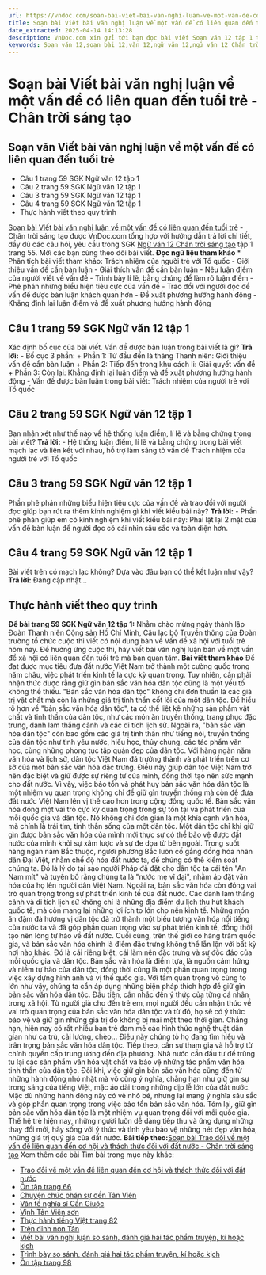 ```yaml
---
url: https://vndoc.com/soan-bai-viet-bai-van-nghi-luan-ve-mot-van-de-co-lien-quan-den-tuoi-tre-chan-troi-sang-tao-321277
title: Soạn bài Viết bài văn nghị luận về một vấn đề có liên quan đến tuổi trẻ - Chân trời sáng tạo - VnDoc.com
date_extracted: 2025-04-14 14:13:28
description: VnDoc.com xin gửi tới bạn đọc bài viết Soạn văn 12 tập 1 trang 55 - Viết bài văn nghị luận về một vấn đề có liên quan đến tuổi trẻ Chân trời sáng tạo. Mời các bạn cùng theo dõi bài viết dưới đây nhé.
keywords: Soạn văn 12,soạn bài 12,văn 12,ngữ văn 12,ngữ văn 12 Chân trời sáng tạo,soạn ngữ văn 12,giải ngữ văn 12,soạn văn 12 Chân trời sáng tạo,soạn văn 12 Chân trời sáng tạo ngắn nhất,soạn văn 12 tập 1 trang 55 Chân trời sáng tạo,Soạn bài Viết bài văn nghị luận về một vấn đề có liên quan đến tuổi trẻ Chân trời sáng tạo,Viết bài văn nghị luận về một vấn đề có liên quan đến tuổi trẻ,soạn văn Viết bài văn nghị luận về một vấn đề có liên quan đến tuổi trẻ,Soạn văn 12 tập 1 trang 55
---
```


# Soạn bài Viết bài văn nghị luận về một vấn đề có liên quan đến tuổi trẻ - Chân trời sáng tạo
## Soạn văn Viết bài văn nghị luận về một vấn đề có liên quan đến tuổi trẻ
  * Câu 1 trang 59 SGK Ngữ văn 12 tập 1
  * Câu 2 trang 59 SGK Ngữ văn 12 tập 1
  * Câu 3 trang 59 SGK Ngữ văn 12 tập 1
  * Câu 4 trang 59 SGK Ngữ văn 12 tập 1
  * Thực hành viết theo quy trình

[Soạn bài Viết bài văn nghị luận về một vấn đề có liên quan đến tuổi trẻ](<https://vndoc.com/soan-bai-viet-bai-van-nghi-luan-ve-mot-van-de-co-lien-quan-den-tuoi-tre-chan-troi-sang-tao-321277>) \- Chân trời sáng tạo được VnDoc.com tổng hợp với hướng dẫn trả lời chi tiết, đầy đủ các câu hỏi, yêu cầu trong SGK [Ngữ văn 12 Chân trời sáng tạo](<https://vndoc.com/soan-van-12-chan-troi-sang-tao>) tập 1 trang 55. Mời các bạn cùng theo dõi bài viết.
**Đọc ngữ liệu tham khảo**
\* Phân tích bài viết tham khảo: Trách nhiệm của người trẻ với Tổ quốc
\- Giới thiệu vấn đề cần bàn luận
\- Giải thích vấn đề cần bàn luận
\- Nêu luận điểm của người viết về vấn đề
\- Trình bày lí lẽ, bằng chứng để làm rõ luận điềm
\- Phê phán những biểu hiện tiêu cực của vấn đề
\- Trao đổi với người đọc để vấn đề được bàn luận khách quan hơn
\- Đề xuất phương hướng hành động
\- Khẳng định lại luận điểm và đề xuất phương hướng hành động
## Câu 1 trang 59 SGK Ngữ văn 12 tập 1
Xác định bố cục của bài viết. Vấn đề được bàn luận trong bài viết là gì?
**Trả lời:**
\- Bố cục 3 phần:
\+ Phần 1: Từ đầu đến là tháng Thanh niên: Giới thiệu vấn đề cần bàn luận
\+ Phần 2: Tiếp đến trong khu cách li: Giải quyết vấn đề
\+ Phần 3: Còn lại: Khẳng định lại luận điểm và đề xuất phương hướng hành động
\- Vấn đề được bàn luận trong bài viết: Trách nhiệm của người trẻ với Tổ quốc
## Câu 2 trang 59 SGK Ngữ văn 12 tập 1
Bạn nhận xét như thế nào về hệ thống luận điểm, lí lẽ và bằng chứng trong bài viết?
**Trả lời:**
\- Hệ thống luận điểm, lí lẽ và bằng chứng trong bài viết mạch lạc và liên kết với nhau, hỗ trợ làm sáng tỏ vấn đề Trách nhiệm của người trẻ với Tổ quốc
## Câu 3 trang 59 SGK Ngữ văn 12 tập 1
Phần phê phán những biểu hiện tiêu cực của vấn đề và trao đổi với người đọc giúp bạn rút ra thêm kinh nghiệm gì khi viết kiểu bài này?
**Trả lời:**
\- Phần phê phán giúp em có kinh nghiệm khi viết kiểu bài này: Phải lật lại 2 mặt của vấn đề bàn luận để người đọc có cái nhìn sâu sắc và toàn diện hơn.
## Câu 4 trang 59 SGK Ngữ văn 12 tập 1
Bài viết trên có mạch lạc không? Dựa vào đâu bạn có thể kết luận như vậy?
**Trả lời:**
Đang cập nhật...
## Thực hành viết theo quy trình
**Đề bài trang 59 SGK Ngữ văn 12 tập 1:** Nhằm chào mừng ngày thành lập Đoàn Thanh niên Cộng sản Hồ Chí Minh, Câu lạc bộ Truyền thông của Đoàn trường tổ chức cuộc thi viết có nội dung bàn về Vấn đề xã hội với tuổi trẻ hôm nay. Để hưởng ứng cuộc thi, hãy viết bài văn nghị luận bàn về một vấn đề xã hội có liên quan đến tuổi trẻ mà bạn quan tâm.
**Bài viết tham khảo**
Để đạt được mục tiêu đưa đất nước Việt Nam trở thành một cường quốc trong năm châu, việc phát triển kinh tế là cực kỳ quan trọng. Tuy nhiên, cần phải nhận thức được rằng giữ gìn bản sắc văn hóa dân tộc cũng là một yếu tố không thể thiếu. "Bản sắc văn hóa dân tộc" không chỉ đơn thuần là các giá trị vật chất mà còn là những giá trị tinh thần cốt lõi của một dân tộc.
Để hiểu rõ hơn về "bản sắc văn hóa dân tộc", ta có thể liệt kê những sản phẩm vật chất và tinh thần của dân tộc, như các món ăn truyền thống, trang phục đặc trưng, danh lam thắng cảnh và các di tích lịch sử. Ngoài ra, "bản sắc văn hóa dân tộc" còn bao gồm các giá trị tinh thần như tiếng nói, truyền thống của dân tộc như tình yêu nước, hiếu học, thủy chung, các tác phẩm văn học, cùng những phong tục tập quán đẹp của dân tộc.
Với hàng ngàn năm văn hóa và lịch sử, dân tộc Việt Nam đã trưởng thành và phát triển trên cơ sở của một bản sắc văn hóa đặc trưng. Điều này giúp dân tộc Việt Nam trở nên đặc biệt và giữ được sự riêng tư của mình, đồng thời tạo nên sức mạnh cho đất nước. Vì vậy, việc bảo tồn và phát huy bản sắc văn hóa dân tộc là một nhiệm vụ quan trọng không chỉ để giữ gìn truyền thống mà còn để đưa đất nước Việt Nam lên vị thế cao hơn trong cộng đồng quốc tế.
Bản sắc văn hóa đóng một vai trò cực kỳ quan trọng trong sự tồn tại và phát triển của mỗi quốc gia và dân tộc. Nó không chỉ đơn giản là một khía cạnh văn hóa, mà chính là trái tim, tinh thần sống của một dân tộc. Một dân tộc chỉ khi giữ gìn được bản sắc văn hóa của mình mới thực sự có thể bảo vệ được đất nước của mình khỏi sự xâm lược và sự đe dọa từ bên ngoài. Trong suốt hàng ngàn năm Bắc thuộc, người phương Bắc luôn cố gắng đồng hóa nhân dân Đại Việt, nhằm chế độ hóa đất nước ta, để chúng có thể kiểm soát chúng ta. Đó là lý do tại sao người Pháp đã đặt cho dân tộc ta cái tên "An Nam mít" và tuyên bố rằng chúng ta là "nước mẹ vĩ đại", nhằm áp đặt văn hóa của họ lên người dân Việt Nam.
Ngoài ra, bản sắc văn hóa còn đóng vai trò quan trọng trong sự phát triển kinh tế của đất nước. Các danh lam thắng cảnh và di tích lịch sử không chỉ là những địa điểm du lịch thu hút khách quốc tế, mà còn mang lại những lợi ích to lớn cho nền kinh tế. Những món ăn đậm đà hương vị dân tộc đã trở thành một biểu tượng văn hóa nổi tiếng của nước ta và đã góp phần quan trọng vào sự phát triển kinh tế, đồng thời tạo nên lòng tự hào về đất nước.
Cuối cùng, trên thế giới có hàng trăm quốc gia, và bản sắc văn hóa chính là điểm đặc trưng không thể lẫn lộn với bất kỳ nơi nào khác. Đó là cái riêng biệt, cái làm nên đặc trưng và sự độc đáo của mỗi quốc gia và dân tộc. Bản sắc văn hóa là điểm tựa, là nguồn cảm hứng và niềm tự hào của dân tộc, đồng thời cũng là một phần quan trọng trong việc xây dựng hình ảnh và vị thế quốc gia.
Với tầm quan trọng vô cùng to lớn như vậy, chúng ta cần áp dụng những biện pháp thích hợp để giữ gìn bản sắc văn hóa dân tộc. Đầu tiên, cần nhắc đến ý thức của từng cá nhân trong xã hội. Từ người già cho đến trẻ em, mọi người đều cần nhận thức về vai trò quan trọng của bản sắc văn hóa dân tộc và từ đó, họ sẽ có ý thức bảo vệ và giữ gìn những giá trị đó không bị mai một theo thời gian. Chẳng hạn, hiện nay có rất nhiều bạn trẻ đam mê các hình thức nghệ thuật dân gian như ca trù, cải lương, chèo... Điều này chứng tỏ họ đang tìm hiểu và trân trọng bản sắc văn hóa dân tộc.
Tiếp theo, cần sự tham gia và hỗ trợ từ chính quyền cấp trung ương đến địa phương. Nhà nước cần đầu tư để trùng tu lại các sản phẩm văn hóa vật chất và bảo vệ những tác phẩm văn hóa tinh thần của dân tộc. Đôi khi, việc giữ gìn bản sắc văn hóa cũng đến từ những hành động nhỏ nhặt mà vô cùng ý nghĩa, chẳng hạn như giữ gìn sự trong sáng của tiếng Việt, mặc áo dài trong những dịp lễ lớn của đất nước. Mặc dù những hành động này có vẻ nhỏ bé, nhưng lại mang ý nghĩa sâu sắc và góp phần quan trọng trong việc bảo tồn bản sắc văn hóa.
Tóm lại, giữ gìn bản sắc văn hóa dân tộc là một nhiệm vụ quan trọng đối với mỗi quốc gia. Thế hệ trẻ hiện nay, những người luôn dễ dàng tiếp thu và ứng dụng những thay đổi mới, hãy sống với ý thức và tình yêu bảo vệ những nét đẹp văn hóa, những giá trị quý giá của đất nước.
**Bài tiếp theo:**[Soạn bài Trao đổi về một vấn đề liên quan đến cơ hội và thách thức đối với đất nước - Chân trời sáng tạo](<https://vndoc.com/soan-bai-trao-doi-ve-mot-van-de-lien-quan-den-co-hoi-va-thach-thuc-doi-voi-dat-nuoc-chan-troi-sang-tao-321279>)
Xem thêm các bài Tìm bài trong mục này khác:
  * [Trao đổi về một vấn đề liên quan đến cơ hội và thách thức đối với đất nước](</soan-bai-trao-doi-ve-mot-van-de-lien-quan-den-co-hoi-va-thach-thuc-doi-voi-dat-nuoc-chan-troi-sang-tao-321279>)
  * [Ôn tập trang 66](</soan-bai-on-tap-trang-66-chan-troi-sang-tao-321351>)
  * [Chuyện chức phán sự đền Tản Viên](</soan-bai-chuyen-chuc-phan-su-den-tan-vien-lop-12-chan-troi-sang-tao-321355>)
  * [Văn tế nghĩa sĩ Cần Giuộc](</soan-bai-van-te-nghia-si-can-giuoc-chan-troi-sang-tao-321357>)
  * [Vịnh Tản Viên sơn](</soan-bai-vinh-tan-vien-son-chan-troi-sang-tao-321359>)
  * [Thực hành tiếng Việt trang 82](</soan-bai-thuc-hanh-tieng-viet-trang-82-chan-troi-sang-tao-321363>)
  * [Trên đỉnh non Tản](</soan-bai-tren-dinh-non-tan-chan-troi-sang-tao-321368>)
  * [Viết bài văn nghị luận so sánh, đánh giá hai tác phẩm truyện, kí hoặc kịch](</soan-bai-viet-bai-van-nghi-luan-so-sanh-danh-gia-hai-tac-pham-truyen-ki-hoac-kich-chan-troi-sang-tao-321371>)
  * [Trình bày so sánh, đánh giá hai tác phẩm truyện, kí hoặc kịch](</soan-bai-trinh-bay-so-sanh-danh-gia-hai-tac-pham-truyen-ki-hoac-kich-chan-troi-sang-tao-321373>)
  * [Ôn tập trang 98](</soan-bai-on-tap-trang-98-chan-troi-sang-tao-321376>)

